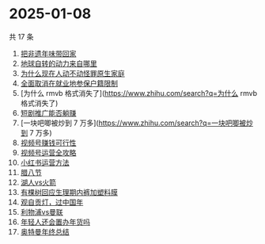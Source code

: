 # 2025-01-08

共 17 条

<!-- BEGIN -->
<!-- 最后更新时间 Wed Jan 08 2025 18:10:55 GMT+0800 (China Standard Time) -->

1. [把非遗年味带回家](https://www.zhihu.com/search?q=把非遗年味带回家)
1. [地球自转的动力来自哪里](https://www.zhihu.com/search?q=地球自转的动力来自哪里)
1. [为什么现在人动不动怪罪原生家庭](https://www.zhihu.com/search?q=为什么现在人动不动怪罪原生家庭)
1. [全面取消在就业地参保户籍限制](https://www.zhihu.com/search?q=全面取消在就业地参保户籍限制)
1. [为什么 rmvb 格式消失了](https://www.zhihu.com/search?q=为什么 rmvb
   格式消失了)
1. [短剧推广能否躺赚](https://www.zhihu.com/search?q=短剧推广能否躺赚)
1. [一块吧唧被炒到 7 万多](https://www.zhihu.com/search?q=一块吧唧被炒到 7 万多)
1. [视频号赚钱可行性](https://www.zhihu.com/search?q=视频号赚钱可行性)
1. [视频号运营全攻略](https://www.zhihu.com/search?q=视频号运营全攻略)
1. [小红书运营方法](https://www.zhihu.com/search?q=小红书运营方法)
1. [腊八节](https://www.zhihu.com/search?q=腊八节)
1. [湖人vs火箭](https://www.zhihu.com/search?q=湖人vs火箭)
1. [有棵树回应生理期内裤加塑料膜](https://www.zhihu.com/search?q=有棵树回应生理期内裤加塑料膜)
1. [观自贡灯，过中国年](https://www.zhihu.com/search?q=观自贡灯，过中国年)
1. [利物浦vs曼联](https://www.zhihu.com/search?q=利物浦vs曼联)
1. [年轻人还会置办年货吗](https://www.zhihu.com/search?q=年轻人还会置办年货吗)
1. [奥特曼年终总结](https://www.zhihu.com/search?q=奥特曼年终总结)

<!-- END -->
